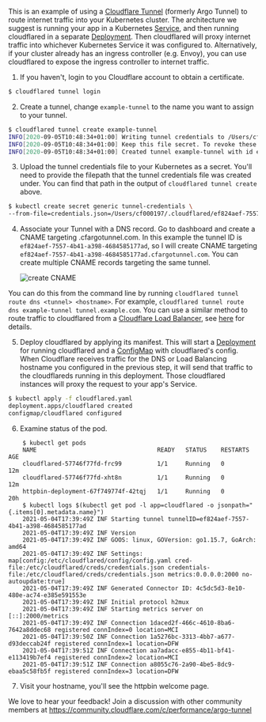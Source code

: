 This is an example of using a [Cloudflare Tunnel](https://developers.cloudflare.com/cloudflare-one/connections/connect-apps) (formerly Argo Tunnel) to route internet traffic into your Kubernetes cluster. The architecture we suggest is running your app in a Kubernetes [Service](https://kubernetes.io/docs/concepts/services-networking/service/), and then running cloudflared in a separate [Deployment](https://kubernetes.io/docs/concepts/workloads/controllers/deployment/). Then cloudflared will proxy internet traffic into whichever Kubernetes Service it was configured to. Alternatively, if your cluster already has an ingress controller (e.g. Envoy), you can use cloudflared to expose the ingress controller to internet traffic.

1. If you haven't, login to you Cloudflare account to obtain a certificate.

```sh
$ cloudflared tunnel login
```

2. Create a tunnel, change `example-tunnel` to the name you want to assign to your tunnel.

```sh
$ cloudflared tunnel create example-tunnel
INFO[2020-09-05T10:48:34+01:00] Writing tunnel credentials to /Users/cf000197/.cloudflared/ef824aef-7557-4b41-a398-4684585177ad.json. cloudflared chose this file based on where your origin certificate was found.
INFO[2020-09-05T10:48:34+01:00] Keep this file secret. To revoke these credentials, delete the tunnel.
INFO[2020-09-05T10:48:34+01:00] Created tunnel example-tunnel with id ef824aef-7557-4b41-a398-4684585177ad
```

3. Upload the tunnel credentials file to your Kubernetes as a secret. You'll need to provide the filepath that the tunnel credentials file was created under. You can find that path in the output of `cloudflared tunnel create` above.

```sh
$ kubectl create secret generic tunnel-credentials \
--from-file=credentials.json=/Users/cf000197/.cloudflared/ef824aef-7557-4b41-a398-4684585177ad.json
```

4. Associate your Tunnel with a DNS record. Go to dashboard and create a CNAME targeting <tunnel ID>.cfargotunnel.com. In this example the tunnel ID is `ef824aef-7557-4b41-a398-4684585177ad`, so I will create CNAME targeting `ef824aef-7557-4b41-a398-4684585177ad.cfargotunnel.com`. You can create multiple CNAME records targeting the same tunnel.

    ![create CNAME](https://github.com/cloudflare/argo-tunnel-examples/blob/master/named-tunnel-k8s/create-cname.png?raw=true)

You can do this from the command line by running `cloudflared tunnel route dns <tunnel> <hostname>`. For example, `cloudflared tunnel route dns example-tunnel tunnel.example.com`. You can use a similar method to route traffic to cloudflared from a [Cloudflare Load Balancer](https://www.cloudflare.com/load-balancing/), see [here](https://developers.cloudflare.com/cloudflare-one/connections/connect-apps/routing-to-tunnel/lb) for details.

5. Deploy cloudflared by applying its manifest. This will start a [Deployment](https://kubernetes.io/docs/concepts/workloads/controllers/deployment/) for running cloudflared and a [ConfigMap](https://kubernetes.io/docs/concepts/configuration/configmap/) with cloudflared's config. When Cloudflare receives traffic for the DNS or Load Balancing hostname you configured in the previous step, it will send that traffic to the cloudflareds running in this deployment. Those cloudflared instances will proxy the request to your app's Service.

```sh
$ kubectl apply -f cloudflared.yaml
deployment.apps/cloudflared created
configmap/cloudflared configured
```

6. Examine status of the pod.

```
    $ kubectl get pods
    NAME                                  READY   STATUS    RESTARTS   AGE
    cloudflared-57746f77fd-frc99          1/1     Running   0          12m
    cloudflared-57746f77fd-xht8n          1/1     Running   0          12m
    httpbin-deployment-67f749774f-42tqj   1/1     Running   0          20h
    $ kubectl logs $(kubectl get pod -l app=cloudflared -o jsonpath="{.items[0].metadata.name}")
    2021-05-04T17:39:49Z INF Starting tunnel tunnelID=ef824aef-7557-4b41-a398-4684585177ad
    2021-05-04T17:39:49Z INF Version
    2021-05-04T17:39:49Z INF GOOS: linux, GOVersion: go1.15.7, GoArch: amd64
    2021-05-04T17:39:49Z INF Settings: map[config:/etc/cloudflared/config/config.yaml cred-file:/etc/cloudflared/creds/credentials.json credentials-file:/etc/cloudflared/creds/credentials.json metrics:0.0.0.0:2000 no-autoupdate:true]
    2021-05-04T17:39:49Z INF Generated Connector ID: 4c5dc5d3-8e10-480e-ac74-e385e591553e
    2021-05-04T17:39:49Z INF Initial protocol h2mux
    2021-05-04T17:39:49Z INF Starting metrics server on [::]:2000/metrics
    2021-05-04T17:39:49Z INF Connection 1daced2f-466c-4610-8ba6-7642a8ddec68 registered connIndex=0 location=MCI
    2021-05-04T17:39:50Z INF Connection 1a5276bc-3313-4bb7-a677-d93deccab24f registered connIndex=1 location=DFW
    2021-05-04T17:39:51Z INF Connection aa7adacc-e855-4b11-bf41-e113419b7ef4 registered connIndex=2 location=MCI
    2021-05-04T17:39:51Z INF Connection a8055c76-2a90-4be5-8dc9-ebaa5c58fb5f registered connIndex=3 location=DFW
```

7. Visit your hostname, you'll see the httpbin welcome page.

We love to hear your feedback! Join a discussion with other community members at https://community.cloudflare.com/c/performance/argo-tunnel